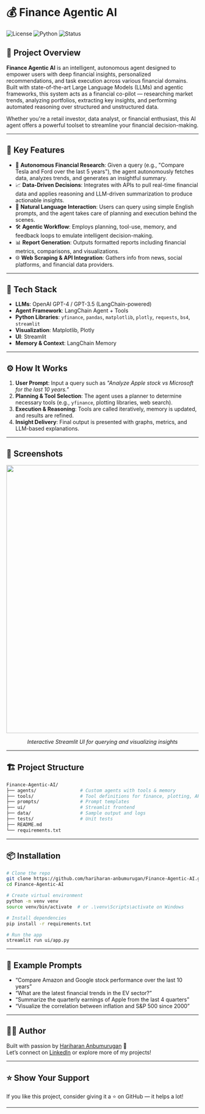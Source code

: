 

# 💰 Finance Agentic AI

![License](https://img.shields.io/badge/license-MIT-blue.svg)
![Python](https://img.shields.io/badge/Python-3.10%2B-blue.svg)
![Status](https://img.shields.io/badge/status-Active-brightgreen)

## 🚀 Project Overview

**Finance Agentic AI** is an intelligent, autonomous agent designed to empower users with deep financial insights, personalized recommendations, and task execution across various financial domains. Built with state-of-the-art Large Language Models (LLMs) and agentic frameworks, this system acts as a financial co-pilot — researching market trends, analyzing portfolios, extracting key insights, and performing automated reasoning over structured and unstructured data.

Whether you're a retail investor, data analyst, or financial enthusiast, this AI agent offers a powerful toolset to streamline your financial decision-making.

---

## 🧠 Key Features

- 🔎 **Autonomous Financial Research**: Given a query (e.g., "Compare Tesla and Ford over the last 5 years"), the agent autonomously fetches data, analyzes trends, and generates an insightful summary.
- 📈 **Data-Driven Decisions**: Integrates with APIs to pull real-time financial data and applies reasoning and LLM-driven summarization to produce actionable insights.
- 💬 **Natural Language Interaction**: Users can query using simple English prompts, and the agent takes care of planning and execution behind the scenes.
- 🛠️ **Agentic Workflow**: Employs planning, tool-use, memory, and feedback loops to emulate intelligent decision-making.
- 📊 **Report Generation**: Outputs formatted reports including financial metrics, comparisons, and visualizations.
- 🌐 **Web Scraping & API Integration**: Gathers info from news, social platforms, and financial data providers.

---

## 🧰 Tech Stack

- **LLMs**: OpenAI GPT-4 / GPT-3.5 (LangChain-powered)
- **Agent Framework**: LangChain Agent + Tools
- **Python Libraries**: `yfinance`, `pandas`, `matplotlib`, `plotly`, `requests`, `bs4`, `streamlit`
- **Visualization**: Matplotlib, Plotly
- **UI**: Streamlit
- **Memory & Context**: LangChain Memory

---

## ⚙️ How It Works

1. **User Prompt**: Input a query such as _"Analyze Apple stock vs Microsoft for the last 10 years."_
2. **Planning & Tool Selection**: The agent uses a planner to determine necessary tools (e.g., `yfinance`, plotting libraries, web search).
3. **Execution & Reasoning**: Tools are called iteratively, memory is updated, and results are refined.
4. **Insight Delivery**: Final output is presented with graphs, metrics, and LLM-based explanations.

---

## 📸 Screenshots

<p align="center">
  <img src="https://raw.githubusercontent.com/hariharan-anbumurugan/Finance-Agentic-AI/main/screenshots/dashboard.png" width="700"/>
</p>
<p align="center">
  <i>Interactive Streamlit UI for querying and visualizing insights</i>
</p>

---

## 🏗️ Project Structure

```bash
Finance-Agentic-AI/
├── agents/                # Custom agents with tools & memory
├── tools/                 # Tool definitions for finance, plotting, APIs
├── prompts/               # Prompt templates
├── ui/                    # Streamlit frontend
├── data/                  # Sample output and logs
├── tests/                 # Unit tests
├── README.md
└── requirements.txt
```

---

## 📦 Installation

```bash
# Clone the repo
git clone https://github.com/hariharan-anbumurugan/Finance-Agentic-AI.git
cd Finance-Agentic-AI

# Create virtual environment
python -m venv venv
source venv/bin/activate  # or .\venv\Scripts\activate on Windows

# Install dependencies
pip install -r requirements.txt

# Run the app
streamlit run ui/app.py
```

---

## 🧪 Example Prompts

- “Compare Amazon and Google stock performance over the last 10 years”
- “What are the latest financial trends in the EV sector?”
- “Summarize the quarterly earnings of Apple from the last 4 quarters”
- “Visualize the correlation between inflation and S&P 500 since 2000”



---

## 👨‍💻 Author

Built with passion by [Hariharan Anbumurugan](https://github.com/hariharan-anbumurugan) 🚀  
Let’s connect on [LinkedIn](https://www.linkedin.com/in/hariharan-anbumurugan/) or explore more of my projects!

---

## ⭐️ Show Your Support

If you like this project, consider giving it a ⭐️ on GitHub — it helps a lot!

---

